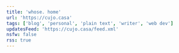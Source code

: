 ```yaml
---
title: 'whose. home'
url: 'https://cujo.casa'
tags: ['blog', 'personal', 'plain text', 'writer', 'web dev']
updatesFeed: 'https://cujo.casa/feed.xml'
nsfw: false
rss: true
---
```

